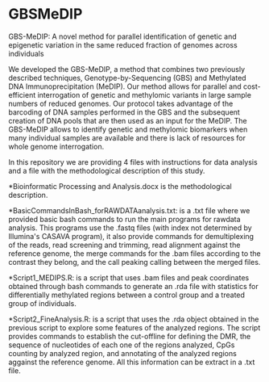 # GBSMeDIP
GBS-MeDIP: A novel method for parallel identification of genetic and epigenetic variation in the same reduced fraction of genomes across individuals 

We developed the GBS-MeDIP, a method that combines two previously described techniques, Genotype-by-Sequencing (GBS) and Methylated DNA Immunoprecipitation (MeDIP). Our  method allows for parallel and cost-efficient interrogation of genetic and methylomic variants in large sample numbers of reduced genomes. Our protocol takes advantage of the barcoding of DNA samples performed in the GBS and the subsequent creation of DNA pools that are then used as an input for the MeDIP. The GBS-MeDIP allows to identify genetic and methylomic biomarkers when many individual samples are available and there is lack of resources for whole genome interrogation.


In this repository we are providing 4 files with instructions for data analysis and a file with the methodological description of this study. 

*Bioinformatic Processing and Analysis.docx is the methodological description. 

*BasicCommandsInBash_forRAWDATAanalysis.txt: is a .txt file where we provided basic bash commands to run the main programs for rawdata analysis. This programs use the .fastq files (with index not determined by Illumina's CASAVA program), it also provide commands for demultiplexing of the reads, read screening and trimming, read alignment against the reference genome, the merge commands for the .bam files according to the contrast they belong, and the call peaking calling between the merged files.

*Script1_MEDIPS.R: is a script that uses .bam files and peak coordinates obtained through bash commands to generate an .rda file with statistics for differentially methylated regions between a control group and a treated group of individuals.

*Script2_FineAnalysis.R: is a script that uses the .rda object obtained in the previous script to explore some features of the analyzed regions. The script provides commands to establish the cut-offline for defining the DMR, the sequence of nucleotides of each one of the regions analyzed, CpGs counting by analyzed region, and annotating of the analyzed regions aggainst the reference genome. All this information can be extract in a .txt file.
